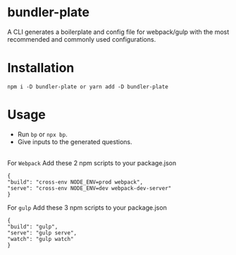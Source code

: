 # bundler-plate
A CLI generates a boilerplate and config file for webpack/gulp with the most recommended and commonly used configurations.


# Installation
`npm i -D bundler-plate or yarn add -D bundler-plate`

# Usage 

* Run `bp` or `npx bp`.
* Give inputs to the generated questions.<br/><br/>

For `Webpack` Add these 2 npm scripts to your package.json
 ```
 {
 "build": "cross-env NODE_ENV=prod webpack", 
 "serve": "cross-env NODE_ENV=dev webpack-dev-server"
 }
 ```

For `gulp` Add these 3 npm scripts to your package.json
 ```
 {
 "build": "gulp", 
 "serve": "gulp serve",
 "watch": "gulp watch"
 }
 ```

